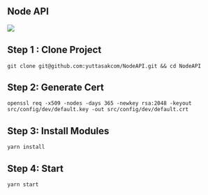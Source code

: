 ## Node API
<p align="left">
  <a title="CII Best Practices" href="https://bestpractices.coreinfrastructure.org/projects/1169"><img src="https://bestpractices.coreinfrastructure.org/projects/1169/badge"></a>
</p>

## Step 1 : Clone Project
```
git clone git@github.com:yuttasakcom/NodeAPI.git && cd NodeAPI
```

## Step 2: Generate Cert
```
openssl req -x509 -nodes -days 365 -newkey rsa:2048 -keyout src/config/dev/default.key -out src/config/dev/default.crt
```

## Step 3: Install Modules
```
yarn install
```

## Step 4: Start 
```
yarn start
```